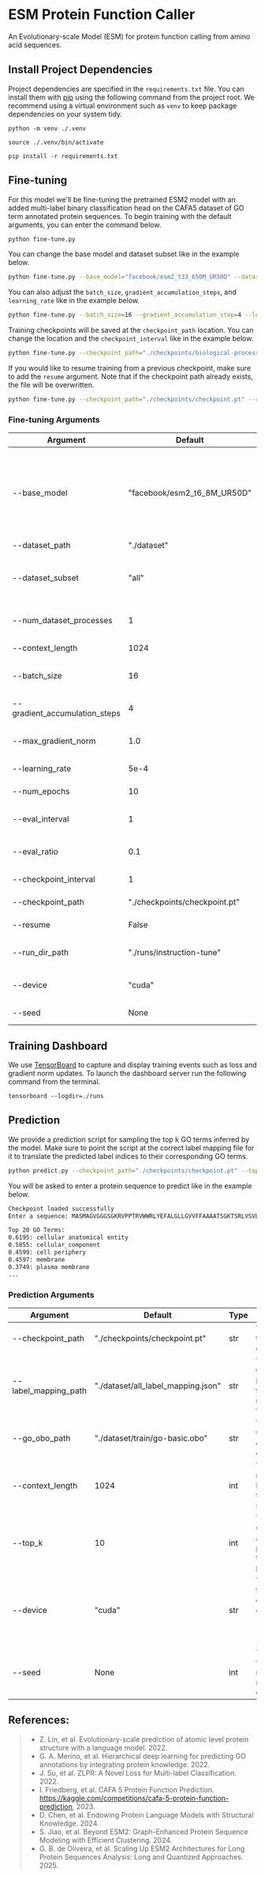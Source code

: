 # ESM Protein Function Caller

An Evolutionary-scale Model (ESM) for protein function calling from amino acid sequences.

## Install Project Dependencies

Project dependencies are specified in the `requirements.txt` file. You can install them with [pip](https://pip.pypa.io/en/stable/) using the following command from the project root. We recommend using a virtual environment such as `venv` to keep package dependencies on your system tidy.

```
python -m venv ./.venv

source ./.venv/bin/activate

pip install -r requirements.txt
```

## Fine-tuning

For this model we'll be fine-tuning the pretrained ESM2 model with an added multi-label binary classification head on the CAFA5 dataset of GO term annotated protein sequences. To begin training with the default arguments, you can enter the command below.

```sh
python fine-tune.py
```

You can change the base model and dataset subset like in the example below.

```sh
python fine-tune.py --base_model="facebook/esm2_t33_650M_UR50D" --dataset_subset="biological_process"
```

You can also adjust the `batch_size`, `gradient_accumulation_steps`, and `learning_rate` like in the example below.

```sh
python fine-tune.py --batch_size=16 --gradient_accumulation_step=4 --learning_rate=5e-4
```

Training checkpoints will be saved at the `checkpoint_path` location. You can change the location and the `checkpoint_interval` like in the example below.

```sh
python fine-tune.py --checkpoint_path="./checkpoints/biological-process-large.pt" --checkpoint_interval=3
```

If you would like to resume training from a previous checkpoint, make sure to add the `resume` argument. Note that if the checkpoint path already exists, the file will be overwritten.

```sh
python fine-tune.py --checkpoint_path="./checkpoints/checkpoint.pt" --resume
```

### Fine-tuning Arguments

| Argument | Default | Type | Description |
|---|---|---|---|
| --base_model | "facebook/esm2_t6_8M_UR50D" | str | The base model name, choose from `facebook/esm2_t6_8M_UR50D`, `facebook/esm2_t12_35M_UR50D`, `facebook/esm2_t30_150M_UR50D`, `facebook/esm2_t33_650M_UR50D`, `facebook/esm2_t36_3B_UR50D`, or `facebook/esm2_t48_15B_UR50D`. |
| --dataset_path | "./dataset" | str | The path to the dataset files. |
| --dataset_subset | "all" | str | The subset of the dataset to train on, choose from `all`, `molecular-function`, `cellular-composition`, or `biological-process`. |
| --num_dataset_processes | 1 | int | The number of CPU processes to use to process and load samples. |
| --context_length | 1024 | int | The maximum length of the input sequences. |
| --batch_size | 16 | int | The number of samples to pass through the network at a time. |
| --gradient_accumulation_steps | 4 | int | The number of batches to pass through the network before updating the weights. |
| --max_gradient_norm | 1.0 | float | Clip gradients above this threshold norm before stepping. |
| --learning_rate | 5e-4 | float | The learning rate of the Adam optimizer. |
| --num_epochs | 10 | int | The number of epochs to train for. |
| --eval_interval | 1 | int | Evaluate the model after this many epochs on the testing set. |
| --eval_ratio | 0.1 | float | The proportion of testing samples to validate the model on. |
| --checkpoint_interval | 1 | int | Save the model parameters to disk every this many epochs. |
| --checkpoint_path | "./checkpoints/checkpoint.pt" | string | The path to the training checkpoint. |
| --resume | False | bool | Should we resume training from the last checkpoint? |
| --run_dir_path | "./runs/instruction-tune" | str | The path to the TensorBoard run directory for this training session. |
| --device | "cuda" | str | The device to run the computation on ("cuda", "cuda:1", "mps", "cpu", etc). |
| --seed | None | int | The seed for the random number generator. |

## Training Dashboard

We use [TensorBoard](https://www.tensorflow.org/tensorboard) to capture and display training events such as loss and gradient norm updates. To launch the dashboard server run the following command from the terminal.

```
tensorboard --logdir=./runs
```

## Prediction

We provide a prediction script for sampling the top k GO terms inferred by the model. Make sure to point the script at the correct label mapping file for it to translate the predicted label indices to their corresponding GO terms.

```sh
python predict.py --checkpoint_path="./checkpoints/checkpoint.pt" --top_k=20  --label_mapping_path="./dataset/bp_label_mapping.json"
```

You will be asked to enter a protein sequence to predict like in the example below.

```sh
Checkpoint loaded successfully
Enter a sequence: MASMAGVGGGSGKRVPPTRVWWRLYEFALGLLGVVFFAAAATSGKTSRLVSVLIG...

Top 20 GO Terms:
0.6195: cellular anatomical entity
0.5855: cellular_component
0.4599: cell periphery
0.4597: membrane
0.3749: plasma membrane
...
```


### Prediction Arguments

| Argument | Default | Type | Description |
|---|---|---|---|
| --checkpoint_path | "./checkpoints/checkpoint.pt" | str | The path to the training checkpoint. |
| --label_mapping_path | "./dataset/all_label_mapping.json" | str | The path to the label index to GO term mapping file. |
| --go_obo_path | "./dataset/train/go-basic.obo" | str | The path to the gene ontology obo file. |
| --context_length | 1024 | int | The maximum length of the input sequences. |
| --top_k | 10 | int | The top k GO terms and their probabilities to output as predictions. |
| --device | "cuda" | str | The device to run the computation on ("cuda", "cuda:1", "mps", "cpu", etc). |
| --seed | None | int | The seed for the random number generator. |


## References:

>- Z. Lin, et al. Evolutionary-scale prediction of atomic level protein structure with a language model. 2022.
>- G. A. Merino, et al. Hierarchical deep learning for predicting GO annotations by integrating protein knowledge. 2022.
>- J. Su, et al. ZLPR: A Novel Loss for Multi-label Classification. 2022.
>- I. Friedberg, et al. CAFA 5 Protein Function Prediction. https://kaggle.com/competitions/cafa-5-protein-function-prediction, 2023.
>- D. Chen, et al. Endowing Protein Language Models with Structural Knowledge. 2024.
>- S. Jiao, et al. Beyond ESM2: Graph-Enhanced Protein Sequence Modeling with Efficient Clustering. 2024.
>- G. B. de Oliveira, et al. Scaling Up ESM2 Architectures for Long Protein Sequences Analysis: Long and Quantized Approaches. 2025.
